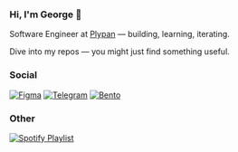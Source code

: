 ### Hi, I'm George 👋

Software Engineer at [Plypan](https://www.plypan.com/) — building, learning, iterating.

Dive into my repos — you might just find something useful.

### Social

[![Figma](https://img.shields.io/badge/Figma-070708?logo=figma&logoColor=F3F2F0&style=for-the-badge)](https://figma.com/@pursuitofdreams/)
[![Telegram](https://img.shields.io/badge/Telegram-070708?logo=telegram&logoColor=F3F2F0&style=for-the-badge)](https://t.me/pursuitofdreams)
[![Bento](https://img.shields.io/badge/Bento-070708?logo=bento&logoColor=F3F2F0&style=for-the-badge)](https://bento.me/goganotclown)

### Other

[![Spotify Playlist](https://img.shields.io/badge/spotify%20playlist%20-070708?logo=spotify&logoColor=F3F2F0&style=for-the-badge)](https://open.spotify.com/playlist/2ZnlifTczb9gXXMUtEWQkG?si=f62c500d0d584ae8)
